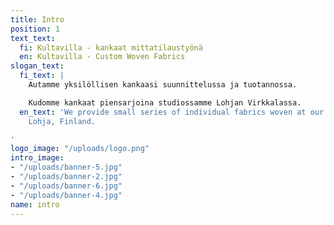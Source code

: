 ```yaml
---
title: Intro
position: 1
text_text:
  fi: Kultavilla - kankaat mittatilaustyönä
  en: Kultavilla - Custom Woven Fabrics
slogan_text:
  fi_text: |
    Autamme yksilöllisen kankaasi suunnittelussa ja tuotannossa.

    Kudomme kankaat piensarjoina studiossamme Lohjan Virkkalassa.
  en_text: 'We provide small series of individual fabrics woven at our workshop in
    Lohja, Finland.

'
logo_image: "/uploads/logo.png"
intro_image:
- "/uploads/banner-5.jpg"
- "/uploads/banner-2.jpg"
- "/uploads/banner-6.jpg"
- "/uploads/banner-4.jpg"
name: intro
---
```


